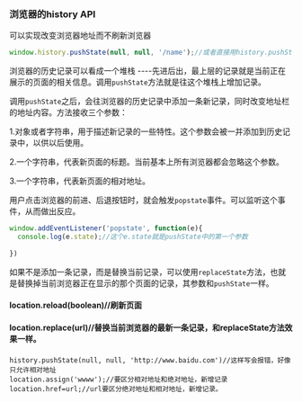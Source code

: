 ### 浏览器的history API

可以实现改变浏览器地址而不刷新浏览器

```javascript
window.history.pushState(null, null, '/name');//或者直接用history.pushState也行
```

浏览器的历史记录可以看成一个堆栈 ----先进后出，最上层的记录就是当前正在展示的页面的相关信息。调用`pushState`方法就是往这个堆栈上增加记录。

调用`pushState`之后，会往浏览器的历史记录中添加一条新记录，同时改变地址栏的地址内容。方法接收三个参数：

1.对象或者字符串，用于描述新记录的一些特性。这个参数会被一并添加到历史记录中，以供以后使用。

2.一个字符串，代表新页面的标题。当前基本上所有浏览器都会忽略这个参数。

3.一个字符串，代表新页面的相对地址。

用户点击浏览器的前进、后退按钮时，就会触发`popstate`事件。可以监听这个事件，从而做出反应。

```javascript
window.addEventListener('popstate', function(e){
  console.log(e.state);//这个e.state就是pushState中的第一个参数
 
})
```

如果不是添加一条记录，而是替换当前记录，可以使用`replaceState`方法，也就是替换掉当前浏览器正在显示的那个页面的记录，其参数和`pushState`一样。



#### location.reload(boolean)//刷新页面

#### location.replace(url)//替换当前浏览器的最新一条记录，和replaceState方法效果一样。

#### 

```
history.pushState(null, null, 'http://www.baidu.com')//这样写会报错，好像只允许相对地址
location.assign('wwww');//要区分相对地址和绝对地址，新增记录
location.href=url;//url要区分绝对地址和相对地址，新增记录。
```


